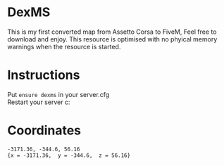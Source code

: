 # DexMS

This is my first converted map from Assetto Corsa to FiveM, Feel free to download and enjoy. This resource is optimised with no phyical memory warnings when the resource is started.

# Instructions
Put `ensure dexms` in your server.cfg
<br>Restart your server c:  <br/>

# Coordinates
`-3171.36, -344.6, 56.16`
<br>`{x = -3171.36,  y = -344.6,  z = 56.16}`<br/>
